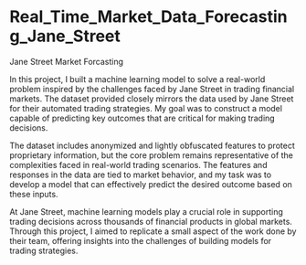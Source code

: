 # Real_Time_Market_Data_Forecasting_Jane_Street
Jane Street Market Forcasting

In this project, I built a machine learning model to solve a real-world problem inspired by the challenges faced by Jane Street in trading financial markets. The dataset provided closely mirrors the data used by Jane Street for their automated trading strategies. My goal was to construct a model capable of predicting key outcomes that are critical for making trading decisions.

The dataset includes anonymized and lightly obfuscated features to protect proprietary information, but the core problem remains representative of the complexities faced in real-world trading scenarios. The features and responses in the data are tied to market behavior, and my task was to develop a model that can effectively predict the desired outcome based on these inputs.

At Jane Street, machine learning models play a crucial role in supporting trading decisions across thousands of financial products in global markets. Through this project, I aimed to replicate a small aspect of the work done by their team, offering insights into the challenges of building models for trading strategies.
